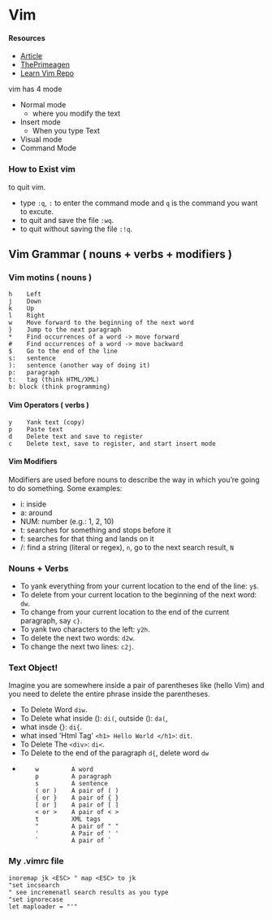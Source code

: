 # Vim

#### Resources
- [Article](https://danielmiessler.com/p/vim/)
- [ThePrimeagen](https://www.youtube.com/watch?v=X6AR2RMB5tE&list=PLm323Lc7iSW_wuxqmKx_xxNtJC_hJbQ7R)
- [Learn Vim Repo](https://github.com/iggredible/Learn-Vim/tree/master)

vim has 4 mode
- Normal mode 
    - where you modify the text
- Insert mode
    - When you type Text
- Visual mode
- Command Mode


### How to Exist vim
to quit vim.
- type `:q`, `:` to enter the command mode and `q` is the command you want to excute.
- to quit and save the file `:wq`.
- to quit without saving the file `:!q`.

## Vim Grammar ( nouns + verbs + modifiers )

### Vim motins ( nouns )
```vim
h    Left
j    Down
k    Up
l    Right
w    Move forward to the beginning of the next word
}    Jump to the next paragraph
*    Find occurrences of a word -> move forward
#    Find occurrences of a word -> move backward
$    Go to the end of the line
s:   sentence
):   sentence (another way of doing it)
p:   paragraph
t:   tag (think HTML/XML)
b: block (think programming)
```

#### Vim Operators ( verbs )
```vim
y    Yank text (copy)
p    Paste text
d    Delete text and save to register
c    Delete text, save to register, and start insert mode
```

#### Vim Modifiers
Modifiers are used before nouns to describe the way in which you’re going to do something. Some examples:

- i: inside
- a: around
- NUM: number (e.g.: 1, 2, 10)
- t: searches for something and stops before it
- f: searches for that thing and lands on it
- /: find a string (literal or regex), `n`, go to the next search result, `N`

### Nouns + Verbs

- To yank everything from your current location to the end of the line: `y$`.
- To delete from your current location to the beginning of the next word: `dw`.
- To change from your current location to the end of the current paragraph, say `c}`.
- To yank two characters to the left: `y2h`.
- To delete the next two words: `d2w`.
- To change the next two lines: `c2j`.


### Text Object!

Imagine you are somewhere inside a pair of parentheses like (hello Vim) and you need to delete the entire phrase inside the parentheses.

- To Delete Word `diw`.
- To Delete what inside (): `di(`, outside (): `da(`, 
- what insde {}: `di{`. 
- what insed 'Html Tag' ```<h1> Hello World </h1>```: `dit`.
- To Delete The `<div>`: `di<`.
- To Delete to the end of the paragraph `d{`, delete word `dw`
-   ```
        w         A word
        p         A paragraph
        s         A sentence
        ( or )    A pair of ( )
        { or }    A pair of { }
        [ or ]    A pair of [ ]
        < or >    A pair of < >
        t         XML tags
        "         A pair of " "
        '         A Pair of ' '
        `         A pair of ` 
    ````

### My .vimrc file
```vim
inoremap jk <ESC> " map <ESC> to jk 
"set incsearch 
" see incremenatl search results as you type 
"set ignorecase 
let maploader = "'"
```